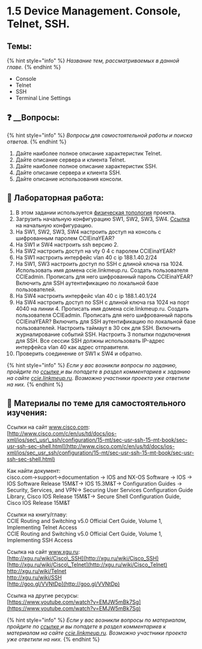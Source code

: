 # 1.5 Device Management. Console, Telnet, SSH.

## Темы:

{% hint style="info" %}
  _Название тем, рассматриваемых в данной главе._
{% endhint %}

* Console
* Telnet
* SSH
* Terminal Line Settings

## ❓ __Вопросы:

{% hint style="info" %}
 _Вопросы для самостоятельной работы и поиска ответов._
{% endhint %}

1. Дайте наиболее полное описание характеристик Telnet.
2. Дайте описание сервера и клиента Telnet.
3. Дайте наиболее полное описание характеристик SSH.
4. Дайте описание сервера и клиента SSH.
5. Дайте описание использования консоли.

## 📍 Лабораторная работа:

1.  В этом задании используется [физическая топология](https://ccie.gitbook.io/ccie/topology#physic) проекта.
2.  Загрузить начальную конфигурацию SW1, SW2, SW3, SW4. [Ссылка](https://drive.google.com/open?id=0ByVf6yfX4EBfUjRtYmFhTDNrVG8) на начальную конфигурацию.
3. На SW1, SW2, SW3, SW4 настроить доступ на консоль с шифрованным паролем CCIEinaYEAR?
4. На  SW1 и SW4 настроить ssh версию 2.
5. На SW2 настроить доступ на vty 0 4 с паролем CCIEinaYEAR?
6. На SW1 настроить интерфейс vlan 40 c ip 188.1.40.2/24
7. На SW1, SW3 настроить доступ по SSH c длиной ключа rsa 1024. Использовать имя домена ccie.linkmeup.ru. Создать пользователя CCIEadmin. Прописать для него шифрованный пароль CCIEinaYEAR? Включить для SSH аутентификацию по локальной базе пользователей.
8. На SW4 настроить интерфейс vlan 40 c ip 188.1.40.1/24
9. На SW4  настроить доступ по SSH c длиной ключа rsa 1024 на порт 4040 на линии 4. Прописать имя домена ccie.linkmeup.ru. Создать пользователя CCIEadmin. Прописать для него шифрованный пароль CCIEinaYEAR? Включить для SSH аутентификацию по локальной базе пользователей. Настроить таймаут в 30 сек для SSH. Включить журналирование событий SSH. Настроить 3 попытки подключения для SSH. Все сессии SSH должны использовать IP-адрес интерфейса vlan 40 как адрес отправителя.
10. Проверить соединение от SW1 к SW4 и обратно.

{% hint style="info" %}
 _Если у вас возникли вопросы по заданию, пройдите по_ [_ссылке_ ](http://ccie.linkmeup.ru/2016/04/13/494/)_и вы попадете в раздел комментариев к заданию на сайте_ [_ccie.linkmeup.ru_](http://ccie.linkmeup.ru/)_. Возможно участники проекта уже ответили на них._
{% endhint %}

## 📌 Материалы по теме для самостоятельного изучения:

Ссылки на сайт www.cisco.com:  
[http://www.cisco.com/c/en/us/td/docs/ios-xml/ios/sec\_usr\_ssh/configuration/15-mt/sec-usr-ssh-15-mt-book/sec-usr-ssh-sec-shell.html](http://www.cisco.com/c/en/us/td/docs/ios-xml/ios/sec_usr_ssh/configuration/15-mt/sec-usr-ssh-15-mt-book/sec-usr-ssh-sec-shell.html)

Как найти документ:  
cisco.com→support→documentation → IOS and NX-OS Software → IOS → IOS Software Release 15M&T→ IOS 15.3M&T→ Configuration Guides → Security, Services, and VPN→ Securing User Services Configuration Guide Library, Cisco IOS Release 15M&T→ Secure Shell Configuration Guide, Cisco IOS Release 15M&T

Ссылки на книгу/главу:  
CCIE Routing and Switching v5.0 Official Cert Guide, Volume 1, Implementing Telnet Access  
CCIE Routing and Switching v5.0 Official Cert Guide, Volume 1, Implementing SSH Access

Ссылка на сайт www.xgu.ru:  
[http://xgu.ru/wiki/Cisco\_SSH](http://xgu.ru/wiki/Cisco_SSH)  
[http://xgu.ru/wiki/Cisco\_Telnet](http://xgu.ru/wiki/Cisco_Telnet)  
[http://xgu.ru/wiki/Telnet ](http://xgu.ru/wiki/Telnet)  
[http://xgu.ru/wiki/SSH ](http://xgu.ru/wiki/SSH)  
[http://goo.gl/VVNtDp](http://goo.gl/VVNtDp)

Ссылка на другие ресурсы:  
[https://www.youtube.com/watch?v=EMJW5mBk7Sg](https://www.youtube.com/watch?v=EMJW5mBk7Sg)

{% hint style="info" %}
 _Если у вас возникли вопросы по материалам, пройдите по_ [_ссылке_ ](http://ccie.linkmeup.ru/2016/04/13/materialy-po-tsiklu-1-teme-5/)_и вы попадете в раздел комментариев к материалам на сайте_ [_ccie.linkmeup.ru_](http://ccie.linkmeup.ru/)_. Возможно участники проекта уже ответили на них._
{% endhint %}


